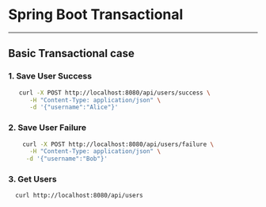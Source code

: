 # Spring Boot Transactional

---
## Basic Transactional case

### 1. Save User Success
```bash
   curl -X POST http://localhost:8080/api/users/success \
      -H "Content-Type: application/json" \
      -d '{"username":"Alice"}'
```

### 2. Save User Failure
```bash
    curl -X POST http://localhost:8080/api/users/failure \
      -H "Content-Type: application/json" \
     -d '{"username":"Bob"}'
```

### 3. Get Users
```bash
  curl http://localhost:8080/api/users
```
